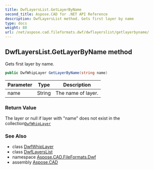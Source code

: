 ```yaml
---
title: DwfLayersList.GetLayerByName
second_title: Aspose.CAD for .NET API Reference
description: DwfLayersList method. Gets first layer by name
type: docs
weight: 80
url: /net/aspose.cad.fileformats.dwf/dwflayerslist/getlayerbyname/
---
```

## DwfLayersList.GetLayerByName method

Gets first layer by name.

```csharp
public DwfWhipLayer GetLayerByName(string name)
```

| Parameter | Type | Description |
| --- | --- | --- |
| name | String | The name of layer. |

### Return Value

The layer or null if layer with "name" does not exist in the collection[`DwfWhipLayer`](../../../aspose.cad.fileformats.dwf.whip.objects/dwfwhiplayer/)

### See Also

* class [DwfWhipLayer](../../../aspose.cad.fileformats.dwf.whip.objects/dwfwhiplayer/)
* class [DwfLayersList](../)
* namespace [Aspose.CAD.FileFormats.Dwf](../../dwflayerslist/)
* assembly [Aspose.CAD](../../../)


